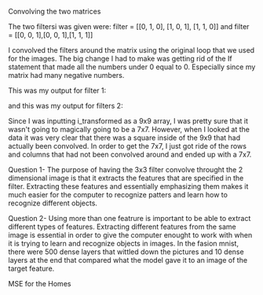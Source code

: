 Convolving the two matrices

The two filtersi was given were:
filter = [[0, 1, 0], [1, 0, 1], [1, 1, 0]] and filter = [[0, 0, 1],[0, 0, 1],[1, 1, 1]]

I convolved the filters around the matrix using the original loop that we used for the images. The big change I had to make was getting rid of the If statement that made 
all the numbers under 0 equal to 0. Especially since my matrix had many negative numbers. 

This was my output for filter 1:

and this was my output for filters 2:


Since I was inputting i_transformed as a 9x9 array, I was pretty sure that it wasn't going to magically going to be a 7x7. However, when I looked at the data it was very
clear that there was a square inside of the 9x9 that had actually been convolved. In order to get the 7x7, I just got ride of the rows and columns that had not been convolved 
around and ended up with a 7x7. 

Question 1- The purpose of having the 3x3 filter convolve throught the 2 dimensional image is that it extracts the features that are specified in the filter. Extracting these 
features and essentially emphasizing them makes it much easier for the computer to recognize patters and learn how to recognize different objects. 

Question 2- Using more than one featrure is important to be able to extract different types of features. Extracting different features from the same image is essential in order to
give the computer enought to work with when it is trying to learn and recognize objects in images. In the fasion mnist, there were 500 dense layers that wittled down the pictures
and 10 dense layers at the end that compared what the model gave it to an image of the target feature. 

MSE for the Homes

